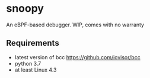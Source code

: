 # snoopy

An eBPF-based debugger. WIP, comes with no warranty

## Requirements

- latest version of bcc https://github.com/iovisor/bcc
- python 3.7
- at least Linux 4.3
